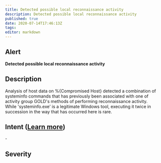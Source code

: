 ```yaml
---
title: Detected possible local reconnaissance activity
description: Detected possible local reconnaissance activity
published: true
date: 2020-07-14T17:46:13Z
tags:
editor: markdown
---
```


## Alert
**Detected possible local reconnaissance activity**

## Description
Analysis of host data on %{Compromised Host} detected a combination of systeminfo commands that has previously been associated with one of activity group GOLD's methods of performing reconnaissance activity.  While 'systeminfo.exe' is a legitimate Windows tool, executing it twice in succession in the way that has occurred here is rare.

## Intent ([Learn more](/public/security/alerts/intentions.md))
\-

## Severity





